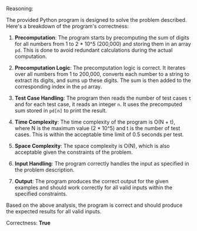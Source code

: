 Reasoning:

The provided Python program is designed to solve the problem described. Here's a breakdown of the program's correctness:

1. **Precomputation**: The program starts by precomputing the sum of digits for all numbers from 1 to 2 * 10^5 (200,000) and storing them in an array `pd`. This is done to avoid redundant calculations during the actual computation.

2. **Precomputation Logic**: The precomputation logic is correct. It iterates over all numbers from 1 to 200,000, converts each number to a string to extract its digits, and sums up these digits. The sum is then added to the corresponding index in the `pd` array.

3. **Test Case Handling**: The program then reads the number of test cases `t` and for each test case, it reads an integer `n`. It uses the precomputed sum stored in `pd[n]` to print the result.

4. **Time Complexity**: The time complexity of the program is O(N + t), where N is the maximum value (2 * 10^5) and t is the number of test cases. This is within the acceptable time limit of 0.5 seconds per test.

5. **Space Complexity**: The space complexity is O(N), which is also acceptable given the constraints of the problem.

6. **Input Handling**: The program correctly handles the input as specified in the problem description.

7. **Output**: The program produces the correct output for the given examples and should work correctly for all valid inputs within the specified constraints.

Based on the above analysis, the program is correct and should produce the expected results for all valid inputs.

Correctness: **True**